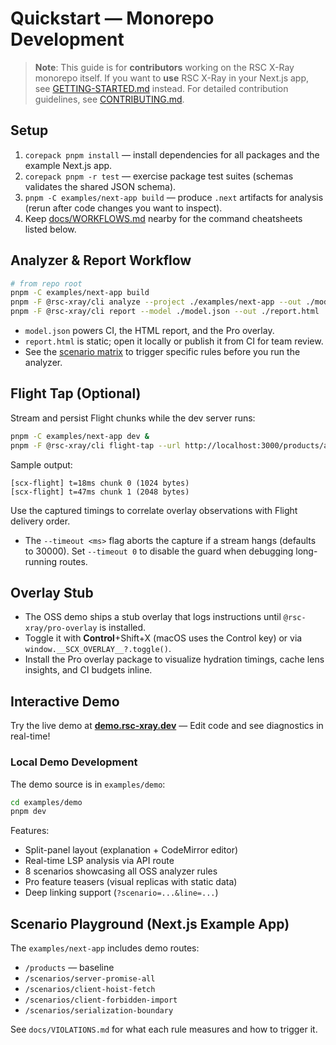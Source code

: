 # Quickstart — Monorepo Development

> **Note**: This guide is for **contributors** working on the RSC X-Ray monorepo itself. If you want to **use** RSC X-Ray in your Next.js app, see [GETTING-STARTED.md](./GETTING-STARTED.md) instead. For detailed contribution guidelines, see [CONTRIBUTING.md](../CONTRIBUTING.md).

## Setup

1. `corepack pnpm install` — install dependencies for all packages and the example Next.js app.
2. `corepack pnpm -r test` — exercise package test suites (schemas validates the shared JSON schema).
3. `pnpm -C examples/next-app build` — produce `.next` artifacts for analysis (rerun after code changes you want to inspect).
4. Keep [docs/WORKFLOWS.md](./WORKFLOWS.md) nearby for the command cheatsheets listed below.

## Analyzer & Report Workflow

```bash
# from repo root
pnpm -C examples/next-app build
pnpm -F @rsc-xray/cli analyze --project ./examples/next-app --out ./model.json
pnpm -F @rsc-xray/cli report --model ./model.json --out ./report.html
```

- `model.json` powers CI, the HTML report, and the Pro overlay.
- `report.html` is static; open it locally or publish it from CI for team review.
- See the [scenario matrix](./WORKFLOWS.md#scenario-matrix) to trigger specific rules before you run the analyzer.

## Flight Tap (Optional)

Stream and persist Flight chunks while the dev server runs:

```bash
pnpm -C examples/next-app dev &
pnpm -F @rsc-xray/cli flight-tap --url http://localhost:3000/products/analyzer --out ./flight.json
```

Sample output:

```
[scx-flight] t=18ms chunk 0 (1024 bytes)
[scx-flight] t=47ms chunk 1 (2048 bytes)
```

Use the captured timings to correlate overlay observations with Flight delivery order.

- The `--timeout <ms>` flag aborts the capture if a stream hangs (defaults to 30000). Set `--timeout 0` to disable the guard when debugging long-running routes.

## Overlay Stub

- The OSS demo ships a stub overlay that logs instructions until `@rsc-xray/pro-overlay` is installed.
- Toggle it with **Control**+Shift+X (macOS uses the Control key) or via `window.__SCX_OVERLAY__?.toggle()`.
- Install the Pro overlay package to visualize hydration timings, cache lens insights, and CI budgets inline.

## Interactive Demo

Try the live demo at **[demo.rsc-xray.dev](https://demo.rsc-xray.dev)** — Edit code and see diagnostics in real-time!

### Local Demo Development

The demo source is in `examples/demo`:

```bash
cd examples/demo
pnpm dev
```

Features:

- Split-panel layout (explanation + CodeMirror editor)
- Real-time LSP analysis via API route
- 8 scenarios showcasing all OSS analyzer rules
- Pro feature teasers (visual replicas with static data)
- Deep linking support (`?scenario=...&line=...`)

## Scenario Playground (Next.js Example App)

The `examples/next-app` includes demo routes:

- `/products` — baseline
- `/scenarios/server-promise-all`
- `/scenarios/client-hoist-fetch`
- `/scenarios/client-forbidden-import`
- `/scenarios/serialization-boundary`

See `docs/VIOLATIONS.md` for what each rule measures and how to trigger it.
